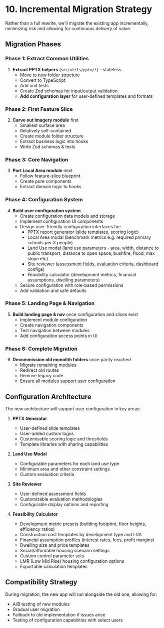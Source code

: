 # 10. Incremental Migration Strategy

Rather than a full rewrite, we'll migrate the existing app incrementally, minimizing risk and allowing for continuous delivery of value.

## Migration Phases

### Phase 1: Extract Common Utilities

1. **Extract PPTX helpers** (`src/utils/pptx/*`) – stateless.
   - Move to new folder structure
   - Convert to TypeScript
   - Add unit tests
   - Create Zod schemas for input/output validation
   - **Add configuration layer** for user-defined templates and formats

### Phase 2: First Feature Slice

2. **Carve out Imagery module** first
   - Smallest surface area
   - Relatively self-contained
   - Create module folder structure
   - Extract business logic into hooks
   - Write Zod schemas & tests

### Phase 3: Core Navigation

3. **Port Local Area module** next
   - Follow feature-slice blueprint
   - Create pure components
   - Extract domain logic to hooks

### Phase 4: Configuration System

4. **Build user configuration system**
   - Create configuration data models and storage
   - Implement configuration UI components
   - Design user-friendly configuration interfaces for:
     - PPTX report generator (slide templates, scoring logic)
     - Local Area modal (benchmark metrics e.g. required primary schools per X people)
     - Land Use modal (land use parameters - area, width, distance to public transport, distance to open space, bushfire, flood, max slope etc)
     - Site reviewer (assessment fields, evaluation criteria, dashboard configs)
     - Feasibility calculator (development metrics, financial assumptions, dwelling parameters)
   - Secure configuration with role-based permissions
   - Add validation and safe defaults

### Phase 5: Landing Page & Navigation

5. **Build landing page & nav** once configuration and slices exist
   - Implement module configuration
   - Create navigation components
   - Test navigation between modules
   - Add configuration access points in UI

### Phase 6: Complete Migration

6. **Decommission old monolith folders** once parity reached
   - Migrate remaining modules
   - Redirect old routes
   - Remove legacy code
   - Ensure all modules support user configuration

## Configuration Architecture

The new architecture will support user configuration in key areas:

1. **PPTX Generator**

   - User-defined slide templates
   - User-added custom logos
   - Customisable scoring logic and thresholds
   - Template libraries with sharing capabilities

2. **Land Use Modal**

   - Configurable parameters for each land use type
   - Minimum area and other constraint settings
   - Custom evaluation criteria

3. **Site Reviewer**

   - User-defined assessment fields
   - Customizable evaluation methodologies
   - Configurable display options and reporting

4. **Feasibility Calculator**
   - Development metric presets (building footprint, floor heights, efficiency ratios)
   - Construction cost templates by development type and LGA
   - Financial assumption profiles (interest rates, fees, profit margins)
   - Dwelling size and price templates
   - Social/affordable housing scenario settings
   - Custom control parameter sets
   - LMR (Low Mid Rise) housing configuration options
   - Exportable calculation templates

## Compatibility Strategy

During migration, the new app will run alongside the old one, allowing for:

- A/B testing of new modules
- Gradual user migration
- Fallback to old implementation if issues arise
- Testing of configuration capabilities with select users
